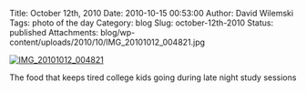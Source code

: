 Title: October 12th, 2010
Date: 2010-10-15 00:53:00
Author: David Wilemski
Tags: photo of the day
Category: blog
Slug: october-12th-2010
Status: published
Attachments: blog/wp-content/uploads/2010/10/IMG_20101012_004821.jpg

[![](http://oromis.davidwilemski.com/blog/wp-content/uploads/2010/10/IMG_20101012_004821-300x225.jpg
"IMG_20101012_004821")](http://oromis.davidwilemski.com/blog/wp-content/uploads/2010/10/IMG_20101012_004821.jpg)

The food that keeps tired college kids going during late night study
sessions
